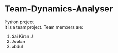 # Team-Dynamics-Analyser
Python project
<br>
It is a team project.
Team members are:
1. Sai Kiran J
2. Jeelan
3. abdul
